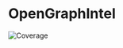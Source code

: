 # OpenGraphIntel

![Coverage](https://codecov.io/gh/edwardlc0000/OpenGraphIntel/branch/main/graph/badge.svg)
     
   